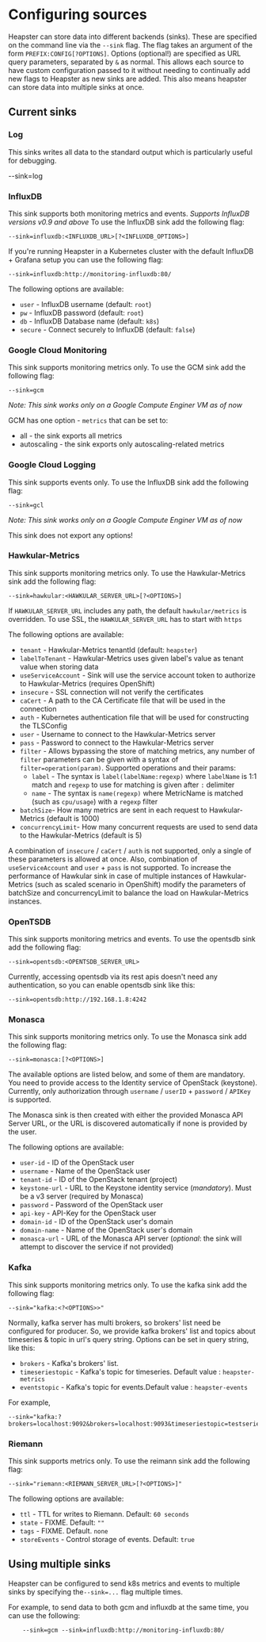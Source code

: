 Configuring sources
===================

Heapster can store data into different backends (sinks). These are specified on the command line
via the `--sink` flag. The flag takes an argument of the form `PREFIX:CONFIG[?OPTIONS]`.
Options (optional!) are specified as URL query parameters, separated by `&` as normal.
This allows each source to have custom configuration passed to it without needing to
continually add new flags to Heapster as new sinks are added. This also means
heapster can store data into multiple sinks at once.

## Current sinks

### Log

This sinks writes all data to the standard output which is particularly useful for debugging.
  
   --sink=log

### InfluxDB
This sink supports both monitoring metrics and events.
*Supports InfluxDB versions v0.9 and above*
To use the InfluxDB sink add the following flag:

	--sink=influxdb:<INFLUXDB_URL>[?<INFLUXDB_OPTIONS>]

If you're running Heapster in a Kubernetes cluster with the default InfluxDB + Grafana setup you can use the following flag:

	--sink=influxdb:http://monitoring-influxdb:80/

The following options are available:
* `user` - InfluxDB username (default: `root`)
* `pw` - InfluxDB password (default: `root`)
* `db` - InfluxDB Database name (default: `k8s`)
* `secure` - Connect securely to InfluxDB (default: `false`)

### Google Cloud Monitoring
This sink supports monitoring metrics only.
To use the GCM sink add the following flag:

	--sink=gcm

*Note: This sink works only on a Google Compute Enginer VM as of now*

GCM has one option - `metrics` that can be set to:
* all - the sink exports all metrics
* autoscaling - the sink exports only autoscaling-related metrics

### Google Cloud Logging
This sink supports events only.
To use the InfluxDB sink add the following flag:

	--sink=gcl

*Note: This sink works only on a Google Compute Enginer VM as of now*

This sink does not export any options!

### Hawkular-Metrics
This sink supports monitoring metrics only.
To use the Hawkular-Metrics sink add the following flag:

	--sink=hawkular:<HAWKULAR_SERVER_URL>[?<OPTIONS>]

If `HAWKULAR_SERVER_URL` includes any path, the default `hawkular/metrics` is overridden. To use SSL, the `HAWKULAR_SERVER_URL` has to start with `https`

The following options are available:

* `tenant` - Hawkular-Metrics tenantId (default: `heapster`)
* `labelToTenant` - Hawkular-Metrics uses given label's value as tenant value when storing data
* `useServiceAccount` - Sink will use the service account token to authorize to Hawkular-Metrics (requires OpenShift)
* `insecure` - SSL connection will not verify the certificates
* `caCert` - A path to the CA Certificate file that will be used in the connection
* `auth` - Kubernetes authentication file that will be used for constructing the TLSConfig
* `user` - Username to connect to the Hawkular-Metrics server
* `pass` - Password to connect to the Hawkular-Metrics server
* `filter` - Allows bypassing the store of matching metrics, any number of `filter` parameters can be given with a syntax of `filter=operation(param)`. Supported operations and their params:
  * `label` - The syntax is `label(labelName:regexp)` where `labelName` is 1:1 match and `regexp` to use for matching is given after `:` delimiter
  * `name` - The syntax is `name(regexp)` where MetricName is matched (such as `cpu/usage`) with a `regexp` filter
* `batchSize`- How many metrics are sent in each request to Hawkular-Metrics (default is 1000)
* `concurrencyLimit`- How many concurrent requests are used to send data to the Hawkular-Metrics (default is 5)

A combination of `insecure` / `caCert` / `auth` is not supported, only a single of these parameters is allowed at once. Also, combination of `useServiceAccount` and `user` + `pass` is not supported. To increase the performance of Hawkular sink in case of multiple instances of Hawkular-Metrics (such as scaled scenario in OpenShift) modify the parameters of batchSize and concurrencyLimit to balance the load on Hawkular-Metrics instances.

### OpenTSDB
This sink supports monitoring metrics and events.
To use the opentsdb sink add the following flag:

    --sink=opentsdb:<OPENTSDB_SERVER_URL>

Currently, accessing opentsdb via its rest apis doesn't need any authentication, so you
can enable opentsdb sink like this:

    --sink=opentsdb:http://192.168.1.8:4242

### Monasca
This sink supports monitoring metrics only.
To use the Monasca sink add the following flag:

	--sink=monasca:[?<OPTIONS>]

The available options are listed below, and some of them are mandatory. You need to provide access to the Identity service of OpenStack (keystone).
Currently, only authorization through `username` / `userID` + `password` / `APIKey` is supported.

The Monasca sink is then created with either the provided Monasca API Server URL, or the URL is discovered automatically if none is provided by the user.

The following options are available:

* `user-id` - ID of the OpenStack user
* `username` - Name of the OpenStack user
* `tenant-id` - ID of the OpenStack tenant (project)
* `keystone-url` - URL to the Keystone identity service (*mandatory*). Must be a v3 server (required by Monasca)
* `password` - Password of the OpenStack user
* `api-key` - API-Key for the OpenStack user
* `domain-id` - ID of the OpenStack user's domain
* `domain-name` - Name of the OpenStack user's domain
* `monasca-url` - URL of the Monasca API server (*optional*: the sink will attempt to discover the service if not provided)

### Kafka
This sink supports monitoring metrics only.
To use the kafka sink add the following flag:

    --sink="kafka:<?<OPTIONS>>"

Normally, kafka server has multi brokers, so brokers' list need be configured for producer.
So, we provide kafka brokers' list and topics about timeseries & topic in url's query string.
Options can be set in query string, like this:

* `brokers` - Kafka's brokers' list. 
* `timeseriestopic` - Kafka's topic for timeseries. Default value : `heapster-metrics`
* `eventstopic` - Kafka's topic for events.Default value : `heapster-events`

For example, 

    --sink="kafka:?brokers=localhost:9092&brokers=localhost:9093&timeseriestopic=testseries&eventstopic=testtopic"

### Riemann
This sink supports metrics only.
To use the reimann sink add the following flag:

	--sink="riemann:<RIEMANN_SERVER_URL>[?<OPTIONS>]"

The following options are available:

* `ttl` - TTL for writes to Riemann. Default: `60 seconds`
* `state` - FIXME. Default: `""`
* `tags` - FIXME. Default. `none`
* `storeEvents` - Control storage of events. Default: `true`

## Using multiple sinks

Heapster can be configured to send k8s metrics and events to multiple sinks by specifying the`--sink=...` flag multiple times.

For example, to send data to both gcm and influxdb at the same time, you can use the following:

```shell
    --sink=gcm --sink=influxdb:http://monitoring-influxdb:80/
```
